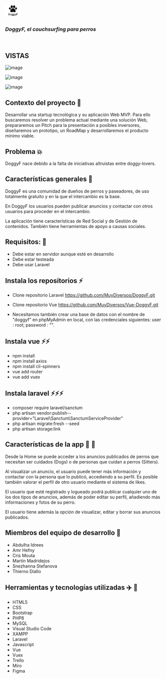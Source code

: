 # <img src="src\assets\doggyLogo.png" alt="drawing" style="width:50px;"/>

### *DoggyF, el couchsurfing para perros* 
<br>

## VISTAS

![image](https://user-images.githubusercontent.com/82060703/127542298-150922e8-9320-4821-9ecf-0e3105936109.png)

![image](https://user-images.githubusercontent.com/82060703/127542470-3e50393c-a45c-42f9-b28a-2f8457c4491b.png)

![image](https://user-images.githubusercontent.com/82060703/127545715-3ff99679-faac-436a-898a-79879dbda6f7.png)




## Contexto del proyecto 🌱
Desarrollar una startup tecnológica y su aplicación Web MVP.
Para ello buscaremos resolver un problema actual mediante una solución Web, prepararemos un Pitch para la presentación a posibles inversores, diseñaremos un prototipo, un RoadMap y desarrollaremos el producto mínimo viable.

## Problema :collision:
DoggyF nace debido a la falta de iniciativas altruistas entre doggy-lovers. 

## Características generales 🔭

DoggyF es una comunidad de dueños de perros y paseadores, de uso totalmente gratuito y en la que el intercambio es la base.

En DoggyF los usuarios pueden  publicar anuncios y contactar con otros usuarios para proceder en el intercambio.

La aplicación tiene características de Red Social y de Gestión de contenidos. También tiene herramientas de apoyo a causas sociales.

## Requisitos: 📝
- Debe estar en servidor aunque esté en desarrollo
- Debe estar testeada
- Debe usar Laravel

## Instala los repositorios ⚡

- Clone repositorio Laravel https://github.com/MuyDiversos/DoggyF.git

- Clone repositorio Vue https://github.com/MuyDiversos/Vue-DoggyF.git

- Necesitamos también crear una base de datos con el nombre de "doggyf" en phpMyAdmin en local, con las credenciales siguientes: user : root; password : "".

## Instala vue ⚡⚡
- npm install
- npm install axios
- npm install cli-spinners
- vue add router
- vue add vuex

## Instala laravel ⚡⚡⚡
- composer require laravel/sanctum
- php artisan vendor:publish--provider="Laravel\Sanctum\SanctumServiceProvider" 
- php artisan migrate:fresh --seed
- php artisan storage:link

## Características de la app :dog: :dog: 
Desde la Home se puede acceder a los anuncios publicados de perros que necesitan ser cuidados (Dogs) o de personas que cuidan a perros (Sitters). 

Al visualizar un anuncio, el usuario puede tener más información y contactar con la persona que lo publicó, accediendo a su perfil. Es posible también valorar el perfil de otro usuario mediante el sistema de likes.

El usuario que esté registrado y logueado podrá publicar cualquier uno de los dos tipos de anuncios, además de poder editar su perfil, añadiendo más informaciones y fotos de su perro.

El usuario tiene además la opción de visualizar, editar y borrar sus anuncios publicados.

## Miembros del equipo de desarrollo 👯
- Abdulha Idrees
- Amr Hefny
- Cris Mouta
- Martín Madridejos
- Snezhanna Stefanova
- Thierno Diallo

## Herramientas y tecnologías utilizadas :airplane: :rocket:
- HTML5
- CSS
- Bootstrap
- PHP8
- MySQL
- Visual Studio Code
- XAMPP
- Laravel
- Javascript
- Vue
- Vuex
- Trello
- Miro
- Figma
 
